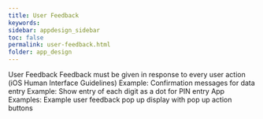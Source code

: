 ```yaml
---
title: User Feedback   
keywords:
sidebar: appdesign_sidebar
toc: false
permalink: user-feedback.html
folder: app_design 
---
```


User Feedback
Feedback must be given in response to every user action (iOS Human Interface Guidelines)
Example: Confirmation messages for data entry
Example: Show entry of each digit as a dot for PIN entry
App Examples:
Example user feedback pop up display with pop up action buttons
